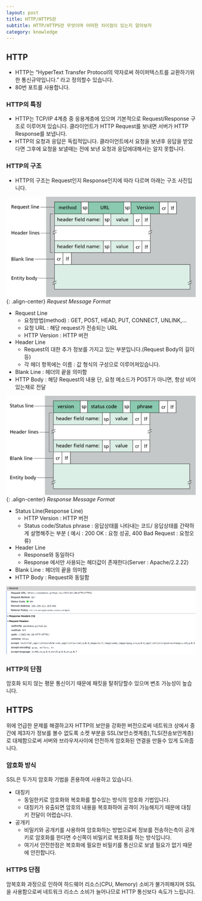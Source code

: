 ```yaml
---
layout: post
title: HTTP/HTTPS란
subtitle: HTTP/HTTPS란 무엇이며 어떠한 차이점이 있는지 알아보자
category: knowledge
---
```


## HTTP

- HTTP는  “HyperText Transfer Protocol의 약자로써 하이퍼텍스트를 교환하기위한 통신규약입니다.” 라고 정의할수 있습니다.
- 80번 포트를 사용합니다.

### HTTP의 특징

- HTTP는 TCP/IP 4계층 중 응용계층에 있으며 기본적으로 Request/Response 구조로 이루어져 있습니다. 클라이언트가 HTTP Request를 보내면 서버가 HTTP Response를 보냅니다.
- HTTP의 요청과 응답은 독립적입니다. 클라이언트에서 요청을 보낸후 응답을 받았다면 그후에 요청을 보낼때는 전에 보낸 요청과 응답에대해서는 알지 못합니다.

### HTTP의 구조

- HTTP의 구조는 Request인지 Response인지에 따라 다르며 아래는 구조 사진입니다.

![Request_Message_Format.png](/img/post/Request_Message_Format.png){: .align-center}
            *Request Message Format*


- Request Line
    - 요청방법(method) : GET, POST, HEAD, PUT, CONNECT, UNLINK,...
    - 요청 URL : 해당 request가 전송되는 URL
    - HTTP Version : HTTP 버전
- Header Line
    - Request의 대한 추가 정보를 가지고 있는 부분입니다.(Request Body의 길이 등)
    - 각 헤더 항목에는 이름 : 값 형식의 구성으로 이루어져있습니다.
- Blank Line : 헤더의 끝을 의미함
- HTTP Body : 해당 Request의 내용  단, 요청 메소드가 POST가 아니면, 항상 비어있는채로 전달

![Response_Message_Format.png](/img/post/Response_Message_Format.png){: .align-center}
            *Response Message Format*

- Status Line(Response Line)
    - HTTP Version : HTTP 버전
    - Status code/Status phrase : 응답상태를 나타내는 코드/ 응답상태를 간략하게 설명해주는 부분                                                                           ( 예시 : 200 OK : 요청 성공, 400 Bad Request : 요청오류)
- Header Line
    - Response와 동일하다
    - Response 에서만 사용되는 헤더값이 존재한다(Server : Apache/2.2.22)
- Blank Line : 헤더의 끝을 의미함
- HTTP Body : Request와 동일함

![HTTP_HEADER.png](/img/post/HTTP_HEADER.png)

### HTTP의 단점

암호화 되지 않는 평문 통신이기 때문에 패킷을 탈취당할수 있으며 변조 가능성이 높습니다.

## HTTPS

위에 언급한 문제를 해결하고자 HTTP의 보안을 강화한 버전으로써 네트워크 상에서 중간에 제3자가 정보를 볼수 없도록 소켓 부분을 SSL(보안소켓계층),TLS(전송보안계층)로 대체함으로써 서버와 브라우저사이에 안전하게 암호화된 연결을 만들수 있게 도와줍니다.

### 암호화 방식

SSL은 두가지 암호화 기법을 혼용하여 사용하고 있습니다.

- 대칭키
    - 동일한키로 암호화와 복호화를 할수있는 방식의 암호화 기법입니다.
    - 대칭키가 유출되면 암호의 내용을 복호화하여 공격이 가능해지기 때문에 대칭키 전달이 어렵습니다.
- 공개키
    - 비밀키와 공개키를 사용하여 암호화하는 방법으로써 정보를 전송하는측이 공개키로 암호화를 한다면 수신쪽이 비밀키로 복호화를 하는 방식입니다.
    - 여기서 안전한점은 복호화에 필요한 비밀키를 통신으로 보낼 필요가 없기 때문에 안전합니다.

### HTTPS 단점

암복호화 과정으로 인하여 하드웨어 리소스(CPU, Memory) 소비가 불가피해지며 SSL을 사용함으로써 네트워크 리소스 소비가 늘어나므로 HTTP 통신보다 속도가 느립니다.
